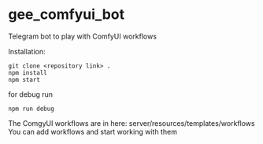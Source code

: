 # gee_comfyui_bot

Telegram bot to play with ComfyUI workflows

Installation:

```
git clone <repository link> .
npm install
npm start
```
for debug run

```
npm run debug
```

The ComgyUI workflows are in here: server/resources/templates/workflows
You can add workflows and start working with them
